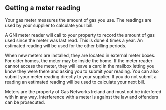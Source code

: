 ##  Getting a meter reading

Your gas meter measures the amount of gas you use. The readings are used by
your supplier to calculate your bill.

A GNI meter reader will call to your property to record the amount of gas used
since the meter was last read. This is done 4 times a year. An estimated
reading will be used for the other billing periods.

When new meters are installed, they are located in external meter boxes. For
older homes, the meter may be inside the home. If the meter reader cannot
access the meter, they will leave a card in the mailbox letting you know they
were there and asking you to submit your reading. You can also submit your
meter reading directly to your supplier. If you do not submit a reading an
estimated reading will be used to calculate your next bill.

Meters are the property of Gas Networks Ireland and must not be interfered
with in any way. Interference with a meter is against the law and offenders
can be prosecuted.
